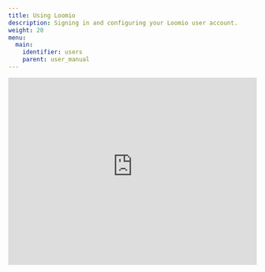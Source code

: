 ```yaml
---
title: Using Loomio
description: Signing in and configuring your Loomio user account.
weight: 20
menu:
  main:
    identifier: users
    parent: user_manual
---
```


<iframe width="100%" height="380px" src="https://www.youtube-nocookie.com/embed/0Mb2_D74ktM" frameborder="0" allowfullscreen></iframe>
